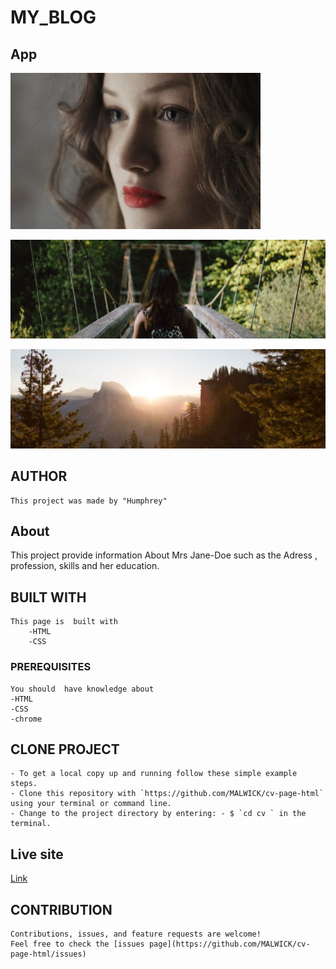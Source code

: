 # MY_BLOG

## App

![avarta](/assets/images/avatar_g.jpg)

![bridge](/assets/images/bridge.jpg)

![woods](/assets/images/woods.jpg)

## AUTHOR

    This project was made by "Humphrey"

## About

This project provide information About Mrs Jane-Doe such as the Adress , profession, skills and her education.

## BUILT WITH

    This page is  built with
        -HTML
        -CSS

### PREREQUISITES

    You should  have knowledge about
    -HTML
    -CSS
    -chrome

## CLONE PROJECT

    - To get a local copy up and running follow these simple example steps.
    - Clone this repository with `https://github.com/MALWICK/cv-page-html` using your terminal or command line.
    - Change to the project directory by entering: - $ `cd cv ` in the terminal.

## Live site

[Link](https://malwick.github.io/cv-page-html/)

## CONTRIBUTION

    Contributions, issues, and feature requests are welcome!
    Feel free to check the [issues page](https://github.com/MALWICK/cv-page-html/issues)


